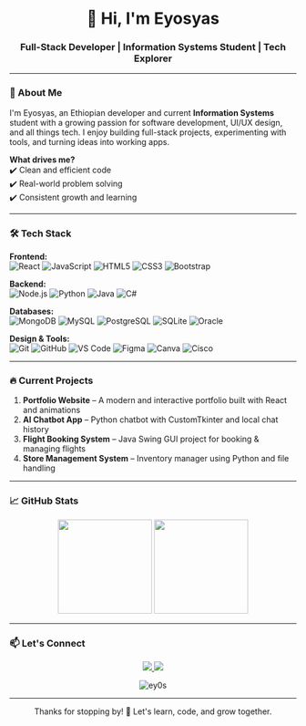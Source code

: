 <h1 align="center">👋 Hi, I'm Eyosyas </h1>
<h3 align="center">Full-Stack Developer | Information Systems Student | Tech Explorer</h3>

---

### 🚀 About Me

I'm Eyosyas, an Ethiopian developer and current **Information Systems** student with a growing passion for software development, UI/UX design, and all things tech. I enjoy building full-stack projects, experimenting with tools, and turning ideas into working apps.

**What drives me?**  
✔️ Clean and efficient code  
✔️ Real-world problem solving  
✔️ Consistent growth and learning  

---

### 🛠️ Tech Stack

**Frontend:**  
![React](https://img.shields.io/badge/-React-61DAFB?logo=react&logoColor=black)
![JavaScript](https://img.shields.io/badge/-JavaScript-F7DF1E?logo=javascript&logoColor=black)
![HTML5](https://img.shields.io/badge/-HTML5-E34F26?logo=html5&logoColor=white)
![CSS3](https://img.shields.io/badge/-CSS3-1572B6?logo=css3&logoColor=white)
![Bootstrap](https://img.shields.io/badge/-Bootstrap-7952B3?logo=bootstrap&logoColor=white)

**Backend:**  
![Node.js](https://img.shields.io/badge/-Node.js-339933?logo=nodedotjs&logoColor=white)
![Python](https://img.shields.io/badge/-Python-3776AB?logo=python&logoColor=white)
![Java](https://img.shields.io/badge/-Java-007396?logo=java&logoColor=white)
![C#](https://img.shields.io/badge/-CSharp-239120?logo=csharp&logoColor=white)

**Databases:**  
![MongoDB](https://img.shields.io/badge/-MongoDB-47A248?logo=mongodb&logoColor=white)
![MySQL](https://img.shields.io/badge/-MySQL-4479A1?logo=mysql&logoColor=white)
![PostgreSQL](https://img.shields.io/badge/-PostgreSQL-4169E1?logo=postgresql&logoColor=white)
![SQLite](https://img.shields.io/badge/-SQLite-003B57?logo=sqlite&logoColor=white)
![Oracle](https://img.shields.io/badge/-Oracle-F80000?logo=oracle&logoColor=white)

**Design & Tools:**  
![Git](https://img.shields.io/badge/-Git-F05032?logo=git&logoColor=white)
![GitHub](https://img.shields.io/badge/-GitHub-181717?logo=github&logoColor=white)
![VS Code](https://img.shields.io/badge/-VS_Code-007ACC?logo=visualstudiocode&logoColor=white)
![Figma](https://img.shields.io/badge/-Figma-F24E1E?logo=figma&logoColor=white)
![Canva](https://img.shields.io/badge/-Canva-00C4CC?logo=canva&logoColor=white)
![Cisco](https://img.shields.io/badge/-Cisco-1BA0D7?logo=cisco&logoColor=white)

---

### 🔥 Current Projects

1. **Portfolio Website** – A modern and interactive portfolio built with React and animations  
2. **AI Chatbot App** – Python chatbot with CustomTkinter and local chat history  
3. **Flight Booking System** – Java Swing GUI project for booking & managing flights  
4. **Store Management System** – Inventory manager using Python and file handling  

---

### 📈 GitHub Stats

<p align="center">
  <img height="165" src="https://github-readme-stats.vercel.app/api?username=ey0s&show_icons=true&theme=radical" />
  <img height="165" src="https://github-readme-stats.vercel.app/api/top-langs/?username=ey0s&layout=compact&theme=radical" />
</p>

---

### 📫 Let's Connect

<p align="center">
  <a href="mailto:eyosyasyoseph1934@gmail.com">
    <img src="https://img.shields.io/badge/Gmail-D14836?style=for-the-badge&logo=gmail&logoColor=white" />
  </a>
  <a href="https://www.linkedin.com/in/eyosyas-yoseph-699a81360/">
    <img src="https://img.shields.io/badge/LinkedIn-0077B5?style=for-the-badge&logo=linkedin&logoColor=white" />
  </a>
</p>

<p align="center">
  <img src="https://komarev.com/ghpvc/?username=ey0s&label=Profile%20views&color=blue&style=flat" alt="ey0s" /> 
</p>

---

<p align="center">Thanks for stopping by! 🚀 Let's learn, code, and grow together.</p>
